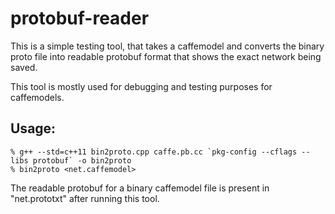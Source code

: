 # protobuf-reader

This is a simple testing tool, that takes a caffemodel and converts the binary proto file 
into readable protobuf format that shows the exact network being saved.

This tool is mostly used for debugging and testing purposes for caffemodels.

## Usage:

```
% g++ --std=c++11 bin2proto.cpp caffe.pb.cc `pkg-config --cflags --libs protobuf` -o bin2proto
% bin2proto <net.caffemodel>
```

The readable protobuf for a binary caffemodel file  is present in "net.prototxt" after running this tool.
